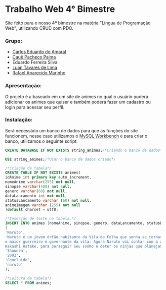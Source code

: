 # Trabalho Web 4° Bimestre
Site feito para o nosso 4º bimestre na matéria "Lingua de Programação Web", utilizando CRUD com PDO.

### Grupo:
* [Carlos Eduardo do Amaral](https://github.com/IKeepProgramming)
* [Cauê Pacheco Palma](https://github.com/Tsuki25)
* Eduardo Ferreira Silva
* [Luan Tavares de Lima](https://github.com/Tavaress17)
* [Rafael Aparecido Marinho](https://github.com/fael890)

### Apresentação:
O projeto é a baseado em um site de animes no qual o usuário poderá adicionar os animes que quiser e também poderá fazer um cadastro ou login para acessar seu perfil.

### Instalação:
Será necessário um banco de dados para que as funções do site funcionem, nesse caso utilizamos o [MySQL Workbench](https://www.mysql.com) e para criar o banco, utilizamos o seguinte script:

~~~sql
CREATE DATABASE IF NOT EXISTS string_animes;/*Criando o banco de dados*/

USE string_animes;/*Usar o banco de dados criado*/

/*Criação da tabela*/
CREATE TABLE IF NOT EXISTS animes(
idAnime int primary key auto_increment,
nomeAnime varchar(255) not null,
sinopse varchar(400) not null,
genero varchar(60) not null,
dataLancamento int not null,
statusLancamento varchar (60) not null,
animeImagem varchar (255) not null
)default charset = utf8;

/*Inserção de teste na tabela.*/
INSERT INTO animes (nomeAnime, sinopse, genero, dataLancamento, statusLancamento, animeImagem) VALUES 
(
'Naruto',
'Naruto é um jovem órfão habitante da Vila da Folha que sonha se tornar o quinto Hokage, 
o maior guerreiro e governante da vila. Agora Naruto vai contar com a ajuda dos colegas Sakura e Sasuke e do professor dos três, 
Kakashi Hatake, para perseguir seu sonho e deter os ninjas que planejam fazer mal á sua cidade.',
'Shounen',
'2002',
'Concluido',
'naruto'
);

/*Leitura da tabela*/
SELECT * FROM animes;
~~~
